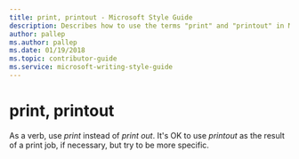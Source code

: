 ```yaml
---
title: print, printout - Microsoft Style Guide
description: Describes how to use the terms "print" and "printout" in Microsoft content.
author: pallep
ms.author: pallep
ms.date: 01/19/2018
ms.topic: contributor-guide
ms.service: microsoft-writing-style-guide
---
```


# print, printout

As a verb, use *print* instead of *print out*. It's OK to use *printout* as the result of a print job, if necessary, but try to be more specific.

